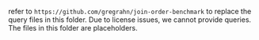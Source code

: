refer to `https://github.com/gregrahn/join-order-benchmark` to replace the query files in this folder. Due to license issues, we cannot provide queries. The files in this folder are placeholders.